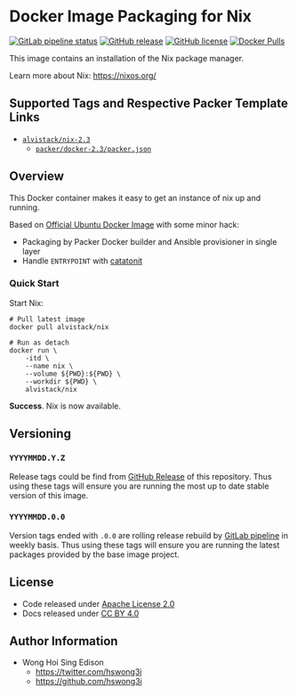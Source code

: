# Docker Image Packaging for Nix

[![GitLab pipeline status](https://img.shields.io/gitlab/pipeline/alvistack/docker-nix/master)](https://gitlab.com/alvistack/docker-nix/-/pipelines)
[![GitHub release](https://img.shields.io/github/release/alvistack/docker-nix.svg)](https://github.com/alvistack/docker-nix/releases)
[![GitHub license](https://img.shields.io/github/license/alvistack/docker-nix.svg)](https://github.com/alvistack/docker-nix/blob/master/LICENSE)
[![Docker Pulls](https://img.shields.io/docker/pulls/alvistack/nix-2.3.svg)](https://hub.docker.com/r/alvistack/nix-2.3)

This image contains an installation of the Nix package manager.

Learn more about Nix: <https://nixos.org/>

## Supported Tags and Respective Packer Template Links

  - [`alvistack/nix-2.3`](https://hub.docker.com/r/alvistack/nix-2.3)
      - [`packer/docker-2.3/packer.json`](https://github.com/alvistack/docker-nix/blob/master/packer/docker-2.3/packer.json)

## Overview

This Docker container makes it easy to get an instance of nix up and running.

Based on [Official Ubuntu Docker Image](https://hub.docker.com/_/ubuntu/) with some minor hack:

  - Packaging by Packer Docker builder and Ansible provisioner in single layer
  - Handle `ENTRYPOINT` with [catatonit](https://github.com/openSUSE/catatonit)

### Quick Start

Start Nix:

    # Pull latest image
    docker pull alvistack/nix
    
    # Run as detach
    docker run \
        -itd \
        --name nix \
        --volume ${PWD}:${PWD} \
        --workdir ${PWD} \
        alvistack/nix

**Success**. Nix is now available.

## Versioning

### `YYYYMMDD.Y.Z`

Release tags could be find from [GitHub Release](https://github.com/alvistack/docker-nix/releases) of this repository. Thus using these tags will ensure you are running the most up to date stable version of this image.

### `YYYYMMDD.0.0`

Version tags ended with `.0.0` are rolling release rebuild by [GitLab pipeline](https://gitlab.com/alvistack/docker-nix/-/pipelines) in weekly basis. Thus using these tags will ensure you are running the latest packages provided by the base image project.

## License

  - Code released under [Apache License 2.0](LICENSE)
  - Docs released under [CC BY 4.0](http://creativecommons.org/licenses/by/4.0/)

## Author Information

  - Wong Hoi Sing Edison
      - <https://twitter.com/hswong3i>
      - <https://github.com/hswong3i>
